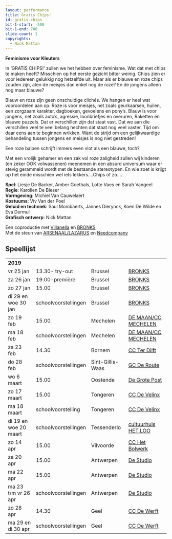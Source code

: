 ```yaml
---
layout: performance
title: Gratis Chips!
id: gratis-chips
bit-1-start: -500
bit-1-end: 700
slide-count: 1
copyrights:
  - Nick Mattan
---
```

<style>
  #main {
    background: #8bcdce url({{ site.baseurl }}/img/gratis-chips-background.png) no-repeat top left;
    box-shadow: inset 0 2px 5px rgba(0, 0, 0, 0.15);
  }

  #content {
    color: #eee;
    text-shadow: 1px 1px 1px rgba(0, 0, 0, 0.5);
  }

  @media (min-width: 666px) {
    #background-bit-1 {
      width: 600px;
      height: 1340px;
      position: absolute;
      right: 0;
      top: 0;
      background: url({{ site.baseurl }}/img/gratis-chips-bit-1.png) no-repeat bottom right;
    }
  }
</style>
**Feminisme voor Kleuters**

In ‘GRATIS CHIPS!’ zullen we het hebben over feminisme.
Wat dat met chips te maken heeft?
Misschien op het eerste gezicht bitter weinig.
Chips zien er voor iedereen gelukkig nog hetzelfde uit.
Maar als er blauwe en roze chips zouden zijn, aten de meisjes dan enkel nog de roze?
En de jongens alleen nog maar blauwe?


Blauw en roze zijn geen onschuldige clichés.
We hangen er heel wat vooroordelen aan op:
Roze is voor meisjes, net zoals geurkaarsen, huilen, een zorgzaam karakter, dagboeken, gevoelens en pony’s.
Blauw is voor jongens, net zoals auto’s, agressie, loonbriefjes en overuren,
Raketten en blauwe puzzels.
Dat er verschillen zijn dat staat vast.
Dat we aan die verschillen veel te veel belang hechten dat staat nog veel vaster.
Tijd om daar eens aan te beginnen wrikken.
Want de strijd om een gelijkwaardige behandeling tussen jongens en meisjes is nog niet gestreden!

Een roze balpen schrijft immers even vlot als een blauwe, toch?

Met een vrolijk gehamer en een zak vol roze zaligheid zullen wij kinderen
(en zeker OOK volwassenen)  meenemen in een absurd universum waar er stevig gerammeld wordt met de bestaande stereotypen.
En wie zoet is krijgt op het einde misschien wel iets lekkers....Chips of zo....

**Spel**: Liesje De Backer, Amber Goethals, Lotte Vaes en Sarah Vangeel<br>
**Regie**: Karolien De Bleser<br>
**Vormgeving**: Michiel Van Cauwelaert<br>
**Kostuums**: Viv Van der Poel<br>
**Geluid en techniek**: Saul Mombaerts, Jannes Dierynck, Koen De Wilde en Eva Dermul<br>
**Grafisch ontwerp**: Nick Mattan<br>

Een coproductie met <a href="http://www.villanella.be/">Villanella</a> en <a href="https://www.bronks.be/nl/">BRONKS</a><br>
Met de steun van <a href="https://www.arsenaallazarus.be/">ARSENAAL/LAZARUS</a> en <a href="https://www.needcompany.org/">Needcompany</a>

## Speellijst
<div class="table-responsive">
<table class="speellijst">
<tr><td colspan="5"><strong>2019</strong></td></tr>
<tr><td>vr 25 jan</td><td>13.30- try-out</td><td>Brussel</td><td><a href="https://www.bronks.be/nl/">BRONKS</a></td></tr>
<tr><td>za 26 jan</td><td>19.00-première </td><td>Brussel</td><td><a href="https://www.bronks.be/nl/">BRONKS</a></td></tr>
<tr><td>zo 27 jan</td><td>15.00</td><td>Brussel</td><td><a href="https://www.bronks.be/nl/">BRONKS</a></td></tr>
<tr><td>di 29 en woe 30 jan</td><td>schoolvoorstellingen</td><td>Brussel</td><td><a href="https://www.bronks.be/nl/">BRONKS</a></td></tr>
<tr><td>zo 19 feb</td><td>15.00</td><td>Mechelen</td><td><a href="https://www.cultuurcentrummechelen.be/">DE MAAN/CC MECHELEN</a></td></tr>
<tr><td>ma 18 feb</td><td>schoolvoorstellingen</td><td>Mechelen</td><td><a href="https://www.cultuurcentrummechelen.be/">DE MAAN/CC MECHELEN</a></td></tr>
<tr><td>za 23 feb</td><td>14.30</td><td>Bornem</td><td><a href="https://www.terdilft.be/">CC Ter Dilft</a></td></tr>
<tr><td>do 28 feb</td><td>schoolvoorstellingen</td><td>Sint-Gillis-Waas</td><td><a href="https://www.tempus-de-route.be/">GC De Route</a></td></tr>
<tr><td>wo 6 maart</td><td>15.00</td><td>Oostende</td><td><a href="https://www.degrotepost.be/">De Grote Post</a></td></tr>
<tr><td>zo 17 maart</td><td>15.00</td><td>Tongeren</td><td><a href="https://www.develinx.be/">CC De Velinx</a></td></tr>
<tr><td>ma 18 maart</td><td>schoolvoorstelling</td><td>Tongeren</td><td><a href="https://www.develinx.be/">CC De Velinx</a></td></tr>
<tr><td>di 19 en woe 20 maart</td><td>schoolvoorstellingen</td><td>Tessenderlo</td><td><a href="https://www.cultuurhuistessenderlo.be/">cultuurhuis HET LOO</a></td></tr>
<tr><td>zo 14 apr</td><td>15.00</td><td>Vilvoorde</td><td><a href="https://www.hetbolwerk.be/">CC Het Bolwerk</a></td></tr>
<tr><td>za 20 apr</td><td>15.00</td><td>Antwerpen</td><td><a href="https://www.destudio.com/">De Studio</a></td></tr>
<tr><td>ma 22 apr</td><td>15.00</td><td>Antwerpen</td><td><a href="https://www.destudio.com/">De Studio</a></td></tr>
<tr><td>ma 23 t/m vr 26 apr</td><td>schoolvoorstellingen</td><td>Antwerpen</td><td><a href="https://www.destudio.com/">De Studio</a></td></tr>
<tr><td>zo 28 apr</td><td>14.30</td><td>Geel</td><td><a href="https://www.dewerft.be/">CC De Werft</a></td></tr>
<tr><td>ma 29 en di 30 apr</td><td>schoolvoorstellingen</td><td>Geel</td><td><a href="https://www.dewerft.be/">CC De Werft</a></td></tr>
</table>
</div>
